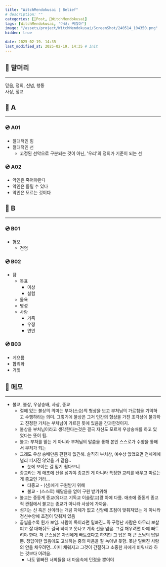 ```yaml
---
title: "WitchMendokusai | Belief"
# description: ""
categories: [📀Post, 🥥WitchMendokusai]
tags: [WitchMendokusai, "마녀: 귀찮아"]
image: "/assets/project/WitchMendokusai/ScreenShot/240514_104350.png"
hidden: true

date: 2025-02-19. 14:35
last_modified_at: 2025-02-19. 14:35 # Init
---
```


## 📀 말머리

---

믿음, 정의, 신념, 행동  
사상, 정교  

## 📀 A

---

### 💿 A01

- 절대적인 힘
- 절대적인 선
  - 고정된 선악으로 구분되는 것이 아닌, '우리'의 정의가 기준이 되는 선

### 💿 A02

- 악인은 죽어야한다
- 악인은 돌릴 수 있다
- 악인은 모르는 것이다

## 📀 B

---

### 💿 B01

- 혐오
  - 전염

### 💿 B02

- 탐
  - 목표
    - 이상
    - 실험
  - 물욕
  - 명성
  - 사랑
    - 가족
    - 우정
    - 연인

### 💿 B03

- 게으름
- 합리화
- 거짓

## 📀 메모

---

- 불교, 불상, 우상숭배, 사상, 종교
  - 절에 있는 불상의 의미는 부처(스승)의 형상을 보고 부처님의 가르침을 기억하고 수행하라는 의미. 그렇기에 불상은 그저 인간의 형상을 가진 조각상에 불과하고 진정한 가치는 부처님이 가르친 뜻에 있음을 간과한것이지.
  - 불상을 부처님이라고 생각한다는것은 결국 자신도 모르게 우상숭배를 하고 있었다는 뜻이 됨.
  - 불교: 부처를 믿는 게 아니라 부처님의 말씀을 통해 본인 스스로가 수양을 통해서 부처가 되는
  - 그래도 우상 숭배만큼 편한게 없긴해. 솔직히 부처상, 예수상 없었으면 전세계에 널리 퍼지진 않았을 거 같음..
    - 눈에 보이는 걸 믿기 쉽다보니
  - 종교라는 게 애초에 신을 섬겨야 종교인 게 아니라 특정한 교리를 배우고 따르는 게 종교인 거라...
    - 타종교 - (신)에게 구원받기 위해
    - 불교 - (스스로) 깨달음을 얻어 구원 받기위해
  - 불교는 중동계 종교(유대교 기독교 이슬람교)랑 아예 다름. 애초에 중동계 종교적 관점에서 불교는 종교가 아니라 사상에 가까움.
  - 섬기는 신 혹은 신이라는 개념 자체가 없고 신앙에 초점이 맞춰져있는 게 아니라 정신수양에 초점이 맞춰져 있음
  - 곱씹을수록 뭔가 보임. 사람이 독이라면 밑빠진...즉 구멍난 사람은 아무리 보살피고 잘 대해줘도 결국 빠지고 못나고 계속 선을 넘음. 그걸 채우려면 아예 빠트려야 한다. 저 큰스님은 자신에게 빠트렸다고 하지만 그 답은 저 큰 스님의 답일 뿐. 정답이란 없음에도 고뇌하는 중의 마음을 잘 녹아낸 듯함. 못난 밑빠진 사람의 안을 채우려면...이미 채워지고 그것이 간절하고 소중한 자에게 비워내라 하는 것보다 어려움.
    - 나도 밑빠진 너희들을 내 마음속에 던졌을 뿐이야
